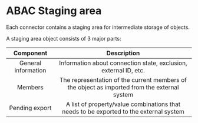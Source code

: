 # ABAC Staging area

Each connector contains a staging area for intermediate storage of
objects.

A staging area object consists of 3 major parts:

|      Component      |                                          Description                                         |
|:-------------------:|:--------------------------------------------------------------------------------------------:|
| General information | Information about connection state, exclusion, external ID, etc.                             |
| Members             | The representation of the current members of the object as imported from the external system |
| Pending export      | A list of property/value combinations that needs to be exported to the external system       |
